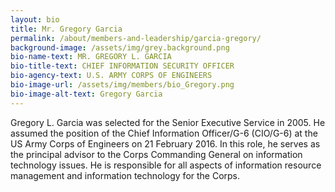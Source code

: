 ```yaml
---
layout: bio
title: Mr. Gregory Garcia
permalink: /about/members-and-leadership/garcia-gregory/
background-image: /assets/img/grey.background.png
bio-name-text: MR. GREGORY L. GARCIA
bio-title-text: CHIEF INFORMATION SECURITY OFFICER
bio-agency-text: U.S. ARMY CORPS OF ENGINEERS
bio-image-url: /assets/img/members/bio_Gregory.png
bio-image-alt-text: Gregory Garcia
---
```

Gregory L. Garcia was selected for the Senior Executive Service in 2005. He assumed the position of the Chief Information Officer/G-6 (CIO/G-6) at the US Army Corps of Engineers on 21 February 2016. In this role, he serves as the principal advisor to the Corps Commanding General on information technology issues. He is responsible for all aspects of information resource management and information technology for the Corps.
